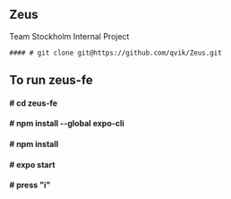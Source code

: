 ## Zeus

Team Stockholm Internal Project

```
#### # git clone git@https://github.com/qvik/Zeus.git
```

## To run zeus-fe

#### # cd zeus-fe

#### # npm install --global expo-cli

#### # npm install

#### # expo start

#### # press "i"

```

```
